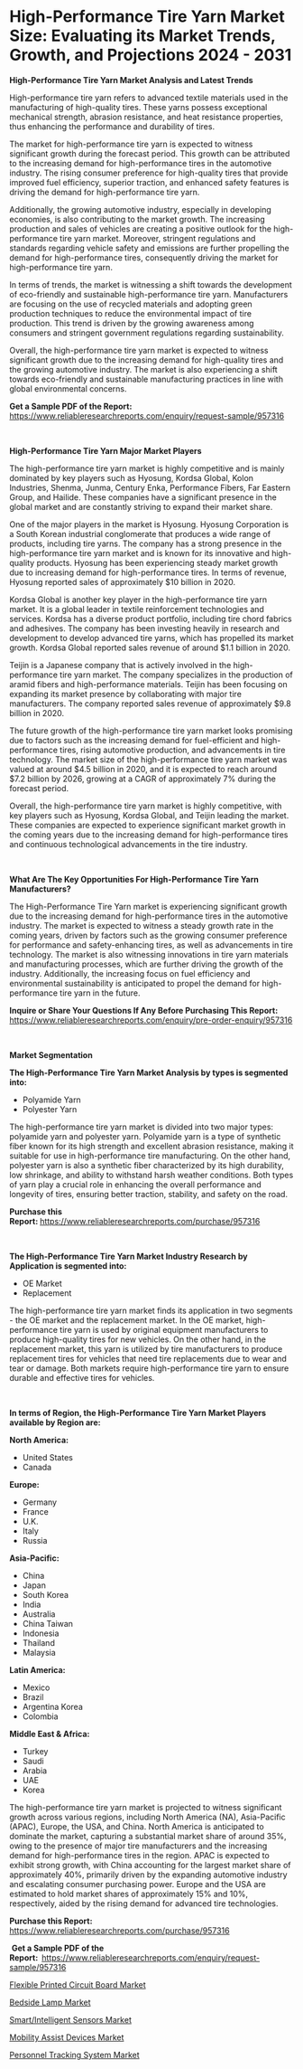 <p><h1>High-Performance Tire Yarn Market Size: Evaluating its Market Trends, Growth, and Projections 2024 - 2031</h1></p><p><strong>High-Performance Tire Yarn Market Analysis and Latest Trends</strong></p>
<p><p>High-performance tire yarn refers to advanced textile materials used in the manufacturing of high-quality tires. These yarns possess exceptional mechanical strength, abrasion resistance, and heat resistance properties, thus enhancing the performance and durability of tires. </p><p>The market for high-performance tire yarn is expected to witness significant growth during the forecast period. This growth can be attributed to the increasing demand for high-performance tires in the automotive industry. The rising consumer preference for high-quality tires that provide improved fuel efficiency, superior traction, and enhanced safety features is driving the demand for high-performance tire yarn.</p><p>Additionally, the growing automotive industry, especially in developing economies, is also contributing to the market growth. The increasing production and sales of vehicles are creating a positive outlook for the high-performance tire yarn market. Moreover, stringent regulations and standards regarding vehicle safety and emissions are further propelling the demand for high-performance tires, consequently driving the market for high-performance tire yarn.</p><p>In terms of trends, the market is witnessing a shift towards the development of eco-friendly and sustainable high-performance tire yarn. Manufacturers are focusing on the use of recycled materials and adopting green production techniques to reduce the environmental impact of tire production. This trend is driven by the growing awareness among consumers and stringent government regulations regarding sustainability.</p><p>Overall, the high-performance tire yarn market is expected to witness significant growth due to the increasing demand for high-quality tires and the growing automotive industry. The market is also experiencing a shift towards eco-friendly and sustainable manufacturing practices in line with global environmental concerns.</p></p>
<p><strong>Get a Sample PDF of the Report:&nbsp;</strong> <a href="https://www.reliableresearchreports.com/enquiry/request-sample/957316">https://www.reliableresearchreports.com/enquiry/request-sample/957316</a></p>
<p>&nbsp;</p>
<p><strong>High-Performance Tire Yarn Major Market Players</strong></p>
<p><p>The high-performance tire yarn market is highly competitive and is mainly dominated by key players such as Hyosung, Kordsa Global, Kolon Industries, Shenma, Junma, Century Enka, Performance Fibers, Far Eastern Group, and Hailide. These companies have a significant presence in the global market and are constantly striving to expand their market share.</p><p>One of the major players in the market is Hyosung. Hyosung Corporation is a South Korean industrial conglomerate that produces a wide range of products, including tire yarns. The company has a strong presence in the high-performance tire yarn market and is known for its innovative and high-quality products. Hyosung has been experiencing steady market growth due to increasing demand for high-performance tires. In terms of revenue, Hyosung reported sales of approximately $10 billion in 2020.</p><p>Kordsa Global is another key player in the high-performance tire yarn market. It is a global leader in textile reinforcement technologies and services. Kordsa has a diverse product portfolio, including tire chord fabrics and adhesives. The company has been investing heavily in research and development to develop advanced tire yarns, which has propelled its market growth. Kordsa Global reported sales revenue of around $1.1 billion in 2020.</p><p>Teijin is a Japanese company that is actively involved in the high-performance tire yarn market. The company specializes in the production of aramid fibers and high-performance materials. Teijin has been focusing on expanding its market presence by collaborating with major tire manufacturers. The company reported sales revenue of approximately $9.8 billion in 2020.</p><p>The future growth of the high-performance tire yarn market looks promising due to factors such as the increasing demand for fuel-efficient and high-performance tires, rising automotive production, and advancements in tire technology. The market size of the high-performance tire yarn market was valued at around $4.5 billion in 2020, and it is expected to reach around $7.2 billion by 2026, growing at a CAGR of approximately 7% during the forecast period.</p><p>Overall, the high-performance tire yarn market is highly competitive, with key players such as Hyosung, Kordsa Global, and Teijin leading the market. These companies are expected to experience significant market growth in the coming years due to the increasing demand for high-performance tires and continuous technological advancements in the tire industry.</p></p>
<p>&nbsp;</p>
<p><strong>What Are The Key Opportunities For High-Performance Tire Yarn Manufacturers?</strong></p>
<p><p>The High-Performance Tire Yarn market is experiencing significant growth due to the increasing demand for high-performance tires in the automotive industry. The market is expected to witness a steady growth rate in the coming years, driven by factors such as the growing consumer preference for performance and safety-enhancing tires, as well as advancements in tire technology. The market is also witnessing innovations in tire yarn materials and manufacturing processes, which are further driving the growth of the industry. Additionally, the increasing focus on fuel efficiency and environmental sustainability is anticipated to propel the demand for high-performance tire yarn in the future.</p></p>
<p><strong>Inquire or Share Your Questions If Any Before Purchasing This Report:</strong> <a href="https://www.reliableresearchreports.com/enquiry/pre-order-enquiry/957316">https://www.reliableresearchreports.com/enquiry/pre-order-enquiry/957316</a></p>
<p>&nbsp;</p>
<p><strong>Market Segmentation</strong></p>
<p><strong>The High-Performance Tire Yarn Market Analysis by types is segmented into:</strong></p>
<p><ul><li>Polyamide Yarn</li><li>Polyester Yarn</li></ul></p>
<p><p>The high-performance tire yarn market is divided into two major types: polyamide yarn and polyester yarn. Polyamide yarn is a type of synthetic fiber known for its high strength and excellent abrasion resistance, making it suitable for use in high-performance tire manufacturing. On the other hand, polyester yarn is also a synthetic fiber characterized by its high durability, low shrinkage, and ability to withstand harsh weather conditions. Both types of yarn play a crucial role in enhancing the overall performance and longevity of tires, ensuring better traction, stability, and safety on the road.</p></p>
<p><strong>Purchase this Report:&nbsp;</strong><a href="https://www.reliableresearchreports.com/purchase/957316">https://www.reliableresearchreports.com/purchase/957316</a></p>
<p>&nbsp;</p>
<p><strong>The High-Performance Tire Yarn Market Industry Research by Application is segmented into:</strong></p>
<p><ul><li>OE Market</li><li>Replacement</li></ul></p>
<p><p>The high-performance tire yarn market finds its application in two segments - the OE market and the replacement market. In the OE market, high-performance tire yarn is used by original equipment manufacturers to produce high-quality tires for new vehicles. On the other hand, in the replacement market, this yarn is utilized by tire manufacturers to produce replacement tires for vehicles that need tire replacements due to wear and tear or damage. Both markets require high-performance tire yarn to ensure durable and effective tires for vehicles.</p></p>
<p>&nbsp;</p>
<p><strong>In terms of Region, the High-Performance Tire Yarn Market Players available by Region are:</strong></p>
<p>
    <p> <strong> North America: </strong>
        <ul>
            <li>United States</li>
            <li>Canada</li>
        </ul>
        </p> 
    <p> <strong> Europe: </strong>
        <ul>
            <li>Germany</li>
            <li>France</li>
            <li>U.K.</li>
            <li>Italy</li>
            <li>Russia</li>
        </ul>
        </p> 
    <p> <strong> Asia-Pacific: </strong>
        <ul>
            <li>China</li>
            <li>Japan</li>
            <li>South Korea</li>
            <li>India</li>
            <li>Australia</li>
            <li>China Taiwan</li>
            <li>Indonesia</li>
            <li>Thailand</li>
            <li>Malaysia</li>
        </ul>
        </p> 
    <p> <strong> Latin America: </strong>
        <ul>
            <li>Mexico</li>
            <li>Brazil</li>
            <li>Argentina Korea</li>
            <li>Colombia</li>
        </ul>
        </p> 
    <p> <strong> Middle East & Africa: </strong>
        <ul>
            <li>Turkey</li>
            <li>Saudi</li>
            <li>Arabia</li>
            <li>UAE</li>
            <li>Korea</li>
        </ul>
    </p>
    </p>
<p><p>The high-performance tire yarn market is projected to witness significant growth across various regions, including North America (NA), Asia-Pacific (APAC), Europe, the USA, and China. North America is anticipated to dominate the market, capturing a substantial market share of around 35%, owing to the presence of major tire manufacturers and the increasing demand for high-performance tires in the region. APAC is expected to exhibit strong growth, with China accounting for the largest market share of approximately 40%, primarily driven by the expanding automotive industry and escalating consumer purchasing power. Europe and the USA are estimated to hold market shares of approximately 15% and 10%, respectively, aided by the rising demand for advanced tire technologies.</p></p>
<p><strong>Purchase this Report: </strong><a href="https://www.reliableresearchreports.com/purchase/957316">https://www.reliableresearchreports.com/purchase/957316</a></p>
<p>&nbsp;<strong>Get a Sample PDF of the Report:&nbsp;&nbsp;</strong><a href="https://www.reliableresearchreports.com/enquiry/request-sample/957316">https://www.reliableresearchreports.com/enquiry/request-sample/957316</a></p>
<p><strong></strong></p>
<p><p><a href="https://medium.com/@paulbryant18/flexible-printed-circuit-board-market-size-reveals-the-best-marketing-channels-in-global-industry-0b4a1b0dbaf0">Flexible Printed Circuit Board Market</a></p><p><a href="https://medium.com/@besaosmani1903/bedside-lamp-market-share-evolution-and-market-growth-trends-2024-2031-867e338f490f">Bedside Lamp Market</a></p><p><a href="https://medium.com/@paulbryant18/smart-intelligent-sensors-market-research-report-its-history-and-forecast-2024-to-2031-574c4d144fee">Smart/Intelligent Sensors Market</a></p><p><a href="https://medium.com/@besaosmani1903/mobility-assist-devices-market-size-market-outlook-and-market-forecast-2024-to-2031-7c5159eb9efe">Mobility Assist Devices Market</a></p><p><a href="https://medium.com/@paulbryant18/personnel-tracking-system-market-size-market-outlook-and-market-forecast-2024-to-2031-ad9b56992619">Personnel Tracking System Market</a></p></p>